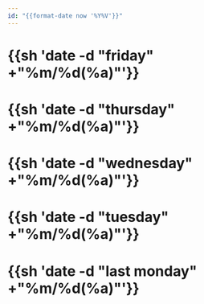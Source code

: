 ```yaml
---
id: "{{format-date now '%Y%V'}}"
---
```


# {{sh 'date -d "friday" +"%m/%d(%a)"'}}

# {{sh 'date -d "thursday" +"%m/%d(%a)"'}}

# {{sh 'date -d "wednesday" +"%m/%d(%a)"'}}

# {{sh 'date -d "tuesday" +"%m/%d(%a)"'}}

# {{sh 'date -d "last monday" +"%m/%d(%a)"'}}

